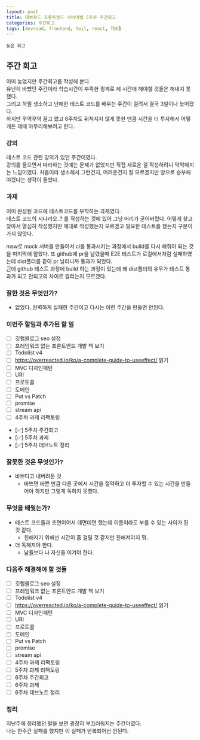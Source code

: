 ```yaml
---
layout: post
title: 데브로드 프론트엔드 서바이벌 5주차 주간회고
categories: 주간회고
tags: [devroad, frontend, twil, react, TDD]
---
```


`늦은 회고`

## 주간 회고

이미 늦었지만 주간회고를 작성해 본다.  
유난히 바빴던 주간이라 학습시간이 부족한 핑계로 제 시간에 해야할 것들은 해내지 못했다.  
그리고 하필 생소하고 난해한 테스트 코드를 배우는 주간이 걸려서 결국 3일이나 늦어졌다.  
하지만 꾸역꾸역 끌고 왔고 6주차도 뒤쳐지지 않게 못한 만큼 시간을 더 투자해서 어떻게든
제때 마무리해보려고 한다.

### 강의

테스트 코드 관련 강의가 있던 주간이였다.  
강의를 들으면서 따라하는 것에는 문제가 없었지만 직접 새로운 걸 작성하려니 막막해지는 느낌이였다.
처음이라 생소해서 그런건지, 어려운건지 잘 모르겠지만 양으로 승부해야겠다는 생각이 들었다.

### 과제

이미 완성된 코드에 테스트코드를 부착하는 과제였다.  
테스트 코드의 시나리오..? 를 작성하는 것에 있어 그냥 머리가 굳어버렸다.
어떻게 찾고 찾아서 열심히 작성했지만 제대로 작성했는지 모르겠고 필요한 테스트를 했는지 구분이 가지 않앗다.

msw로 mock 서버를 만들어서 ci를 통과시키는 과정에서 build를 다시 해줘야 되는 것을 마지막에 알았다.
또 github에 pr을 날렸을때 E2E 테스트가 로컬에서처럼 실패하였는데 dist폴더를 같이 pr 날리니까 통과가 되었다.  
근데 github 테스트 과정에 build 하는 과정이 있는데 왜 dist폴더의 유무가 테스트 통과가 되고 안되고의 차이로 갈리는지 모르겠다.

### 잘한 것은 무엇인가?

- 없었다. 완벽하게 실패한 주간이고 다시는 이런 주간을 만들면 안된다.

### 이번주 할일과 추가된 할 일

- [ ] 깃헙블로그 seo 설정
- [ ] 프레임워크 없는 프론트엔드 개발  책 보기
- [ ] Todolist v4
- [ ] https://overreacted.io/ko/a-complete-guide-to-useeffect/ 읽기
- [ ] MVC 디자인패턴
- [ ] URI
- [ ] 프로토콜
- [ ] 도메인
- [ ] Put vs Patch
- [ ] promise
- [ ] stream api
- [ ] 4주차 과제 리팩토링
- [✅] 5주차 주간회고
- [✅] 5주차 과제
- [✅] 5주차 데브노트 정리

### 잘못한 것은 무엇인가?

- 바쁘다고 내버려둔 것
  - 바쁘면 바쁜 만큼 다른 곳에서 시간을 절약하고 더 투자할 수 있는 시간을 만들어야 하지만 그렇게 독하지 못했다.

### 무엇을 배웟는가?

- 테스트 코드들과 초면이어서 데면데면 했는데 이름이라도 부를 수 있는 사이가 된 것 같다.
  - 친해지기 위해선 시간이 좀 걸릴 것 같지만 친해져야지 뭐..
- 더 독해져야 한다.
  - 남들보다 나 자신을 이겨야 한다.

### 다음주 해결해야 할 것들

- [ ] 깃헙블로그 seo 설정
- [ ] 프레임워크 없는 프론트엔드 개발  책 보기
- [ ] Todolist v4
- [ ] https://overreacted.io/ko/a-complete-guide-to-useeffect/ 읽기
- [ ] MVC 디자인패턴
- [ ] URI
- [ ] 프로토콜
- [ ] 도메인
- [ ] Put vs Patch
- [ ] promise
- [ ] stream api
- [ ] 4주차 과제 리팩토링
- [ ] 5주차 과제 리팩토링
- [ ] 6주차 주간회고
- [ ] 6주차 과제
- [ ] 6주차 데브노트 정리

### 정리

지난주에 정리했던 말을 보면 굉장히 부끄러워지는 주간이였다.  
나는 한주간 실패를 했지만 이 실패가 반복되어선 안된다.